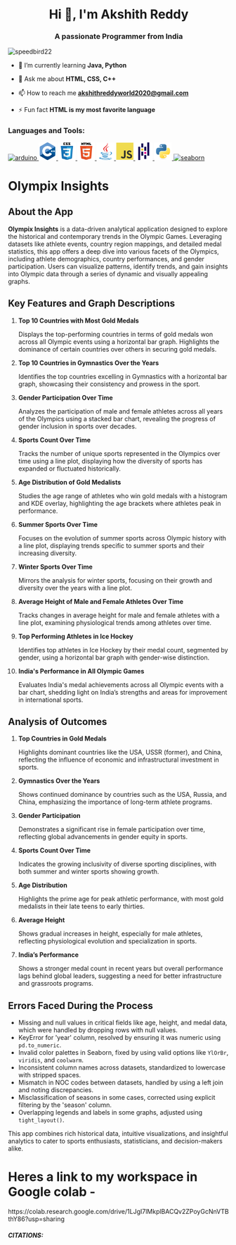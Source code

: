 <h1 align="center">Hi 👋, I'm Akshith Reddy</h1>
<h3 align="center">A passionate Programmer from India</h3>

<p align="left"> <img src="https://komarev.com/ghpvc/?username=speedbird22&label=Profile%20views&color=0e75b6&style=flat" alt="speedbird22" /> </p>

- 🌱 I’m currently learning **Java, Python**

- 💬 Ask me about **HTML, CSS, C++**

- 📫 How to reach me **akshithreddyworld2020@gmail.com**

- ⚡ Fun fact **HTML is my most favorite language**


<p align="left">
</p>

<h3 align="left">Languages and Tools:</h3>
<p align="left"> <a href="https://www.arduino.cc/" target="_blank" rel="noreferrer"> <img src="https://cdn.worldvectorlogo.com/logos/arduino-1.svg" alt="arduino" width="40" height="40"/> </a> <a href="https://www.w3schools.com/cpp/" target="_blank" rel="noreferrer"> <img src="https://raw.githubusercontent.com/devicons/devicon/master/icons/cplusplus/cplusplus-original.svg" alt="cplusplus" width="40" height="40"/> </a> <a href="https://www.w3schools.com/css/" target="_blank" rel="noreferrer"> <img src="https://raw.githubusercontent.com/devicons/devicon/master/icons/css3/css3-original-wordmark.svg" alt="css3" width="40" height="40"/> </a> <a href="https://www.w3.org/html/" target="_blank" rel="noreferrer"> <img src="https://raw.githubusercontent.com/devicons/devicon/master/icons/html5/html5-original-wordmark.svg" alt="html5" width="40" height="40"/> </a> <a href="https://www.java.com" target="_blank" rel="noreferrer"> <img src="https://raw.githubusercontent.com/devicons/devicon/master/icons/java/java-original.svg" alt="java" width="40" height="40"/> </a> <a href="https://developer.mozilla.org/en-US/docs/Web/JavaScript" target="_blank" rel="noreferrer"> <img src="https://raw.githubusercontent.com/devicons/devicon/master/icons/javascript/javascript-original.svg" alt="javascript" width="40" height="40"/> </a> <a href="https://pandas.pydata.org/" target="_blank" rel="noreferrer"> <img src="https://raw.githubusercontent.com/devicons/devicon/2ae2a900d2f041da66e950e4d48052658d850630/icons/pandas/pandas-original.svg" alt="pandas" width="40" height="40"/> </a> <a href="https://www.python.org" target="_blank" rel="noreferrer"> <img src="https://raw.githubusercontent.com/devicons/devicon/master/icons/python/python-original.svg" alt="python" width="40" height="40"/> </a> <a href="https://seaborn.pydata.org/" target="_blank" rel="noreferrer"> <img src="https://seaborn.pydata.org/_images/logo-mark-lightbg.svg" alt="seaborn" width="40" height="40"/> </a> </p>

 <h1>Olympix Insights</h1>

<h2>About the App</h2>
    <p><strong>Olympix Insights</strong> is a data-driven analytical application designed to explore the historical and contemporary trends in the Olympic Games. Leveraging datasets like athlete events, country region mappings, and detailed medal statistics, this app offers a deep dive into various facets of the Olympics, including athlete demographics, country performances, and gender participation. Users can visualize patterns, identify trends, and gain insights into Olympic data through a series of dynamic and visually appealing graphs.</p>

<h2>Key Features and Graph Descriptions</h2>
    <ol>
        <li><strong>Top 10 Countries with Most Gold Medals</strong>
            <p>Displays the top-performing countries in terms of gold medals won across all Olympic events using a horizontal bar graph. Highlights the dominance of certain countries over others in securing gold medals.</p>
        </li>
        <li><strong>Top 10 Countries in Gymnastics Over the Years</strong>
            <p>Identifies the top countries excelling in Gymnastics with a horizontal bar graph, showcasing their consistency and prowess in the sport.</p>
        </li>
        <li><strong>Gender Participation Over Time</strong>
            <p>Analyzes the participation of male and female athletes across all years of the Olympics using a stacked bar chart, revealing the progress of gender inclusion in sports over decades.</p>
        </li>
        <li><strong>Sports Count Over Time</strong>
            <p>Tracks the number of unique sports represented in the Olympics over time using a line plot, displaying how the diversity of sports has expanded or fluctuated historically.</p>
        </li>
        <li><strong>Age Distribution of Gold Medalists</strong>
            <p>Studies the age range of athletes who win gold medals with a histogram and KDE overlay, highlighting the age brackets where athletes peak in performance.</p>
        </li>
        <li><strong>Summer Sports Over Time</strong>
            <p>Focuses on the evolution of summer sports across Olympic history with a line plot, displaying trends specific to summer sports and their increasing diversity.</p>
        </li>
        <li><strong>Winter Sports Over Time</strong>
            <p>Mirrors the analysis for winter sports, focusing on their growth and diversity over the years with a line plot.</p>
        </li>
        <li><strong>Average Height of Male and Female Athletes Over Time</strong>
            <p>Tracks changes in average height for male and female athletes with a line plot, examining physiological trends among athletes over time.</p>
        </li>
        <li><strong>Top Performing Athletes in Ice Hockey</strong>
            <p>Identifies top athletes in Ice Hockey by their medal count, segmented by gender, using a horizontal bar graph with gender-wise distinction.</p>
        </li>
        <li><strong>India's Performance in All Olympic Games</strong>
            <p>Evaluates India's medal achievements across all Olympic events with a bar chart, shedding light on India’s strengths and areas for improvement in international sports.</p>
        </li>
    </ol>

 <h2>Analysis of Outcomes</h2>
    <ol>
        <li><strong>Top Countries in Gold Medals</strong>
            <p>Highlights dominant countries like the USA, USSR (former), and China, reflecting the influence of economic and infrastructural investment in sports.</p>
        </li>
        <li><strong>Gymnastics Over the Years</strong>
            <p>Shows continued dominance by countries such as the USA, Russia, and China, emphasizing the importance of long-term athlete programs.</p>
        </li>
        <li><strong>Gender Participation</strong>
            <p>Demonstrates a significant rise in female participation over time, reflecting global advancements in gender equity in sports.</p>
        </li>
        <li><strong>Sports Count Over Time</strong>
            <p>Indicates the growing inclusivity of diverse sporting disciplines, with both summer and winter sports showing growth.</p>
        </li>
        <li><strong>Age Distribution</strong>
            <p>Highlights the prime age for peak athletic performance, with most gold medalists in their late teens to early thirties.</p>
        </li>
        <li><strong>Average Height</strong>
            <p>Shows gradual increases in height, especially for male athletes, reflecting physiological evolution and specialization in sports.</p>
        </li>
        <li><strong>India’s Performance</strong>
            <p>Shows a stronger medal count in recent years but overall performance lags behind global leaders, suggesting a need for better infrastructure and grassroots programs.</p>
        </li>
    </ol>

  <h2>Errors Faced During the Process</h2>
    <ul>
        <li>Missing and null values in critical fields like age, height, and medal data, which were handled by dropping rows with null values.</li>
        <li>KeyError for 'year' column, resolved by ensuring it was numeric using <code>pd.to_numeric</code>.</li>
        <li>Invalid color palettes in Seaborn, fixed by using valid options like <code>YlOrBr</code>, <code>viridis</code>, and <code>coolwarm</code>.</li>
        <li>Inconsistent column names across datasets, standardized to lowercase with stripped spaces.</li>
        <li>Mismatch in NOC codes between datasets, handled by using a left join and noting discrepancies.</li>
        <li>Misclassification of seasons in some cases, corrected using explicit filtering by the 'season' column.</li>
        <li>Overlapping legends and labels in some graphs, adjusted using <code>tight_layout()</code>.</li>
    </ul>

  <p>This app combines rich historical data, intuitive visualizations, and insightful analytics to cater to sports enthusiasts, statisticians, and decision-makers alike.</p>
<h1> Heres a link to my workspace in Google colab - </h1> https://colab.research.google.com/drive/1LJgI7lMkplBACQv2ZPoyGcNnVTBthY86?usp=sharing 

<h4><i>CITATIONS:</i></h4>
